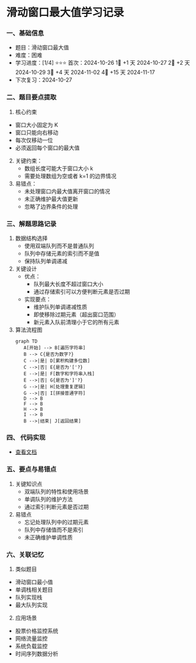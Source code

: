 # 滑动窗口最大值学习记录

### 一、基础信息

- 题目：滑动窗口最大值
- 难度：困难
- 学习进度：[1/4] ⭐⭐⭐
  首次：2024-10-26
  1⃣ +1 天 2024-10-27
  2⃣ +2 天 2024-10-29
  3⃣ +4 天 2024-11-02
  4⃣ +15 天 2024-11-17
- 下次复习：2024-10-27

### 二、题目要点提取

1. 核心约束

- 窗口大小固定为 K
- 窗口只能向右移动
- 每次仅移动一位
- 必须返回每个窗口的最大值

2. 关键约束：
   - 数组长度可能大于窗口大小 k
   - 需要处理数组为空或者 k=1 的边界情况
3. 易错点：
   - 未处理窗口内最大值离开窗口的情况
   - 未正确维护最大值更新
   - 忽略了边界条件的处理

### 三、解题思路记录

1. 数据结构选择
   - 使用双端队列而不是普通队列
   - 队列中存储元素的索引而不是值
   - 保持队列单调递减
2. 关键设计
   - 优点：
     - 队列最大长度不超过窗口大小
     - 通过存储索引可以方便判断元素是否过期
   - 实现要点：
     - 维护队列单调递减性质
     - 即使移除过期元素（超出窗口范围）
     - 新元素入队前清理小于它的所有元素
3. 算法流程图
   ```
   graph TD
      A[开始] --> B[遍历字符串]
      B --> C{是否为数字?}
      C -->|是| D[累积构建多位数]
      C -->|否| E{是否为'['?}
      E -->|是| F[数字和字符串入栈]
      E -->|否| G{是否为']'?}
      G -->|是| H[处理重复逻辑]
      G -->|否| I[拼接普通字符]
      D --> B
      F --> B
      H --> B
      I --> B
      B -->|结束| J[返回结果]
   ```

### 四、 代码实现

- [查看文档](maxSlidingWindow.js)

### 五、要点与易错点

1.  关键知识点
    - 双端队列的特性和使用场景
    - 单调队列的维护方法
    - 通过索引判断元素是否过期
2.  易错点
    - 忘记处理队列中的过期元素
    - 队列中存储值而不是索引
    - 未正确维护单调性质

### 六、关联记忆

1.  类似题目
   - 滑动窗口最小值
   - 单调栈相关题目
   - 队列实现栈
   - 最大队列实现

2.  应用场景
   - 股票价格监控系统
   - 网络流量监控
   - 系统负载监控
   - 时间序列数据分析
